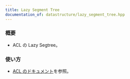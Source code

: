 ```yaml
---
title: Lazy Segment Tree
documentation_of: datastructure/lazy_segment_tree.hpp
---
```


### 概要
- ACL の Lazy Segtree。
  
### 使い方
- [ACL のドキュメント](https://atcoder.github.io/ac-library/production/document_ja/lazysegtree.html)を参照。
